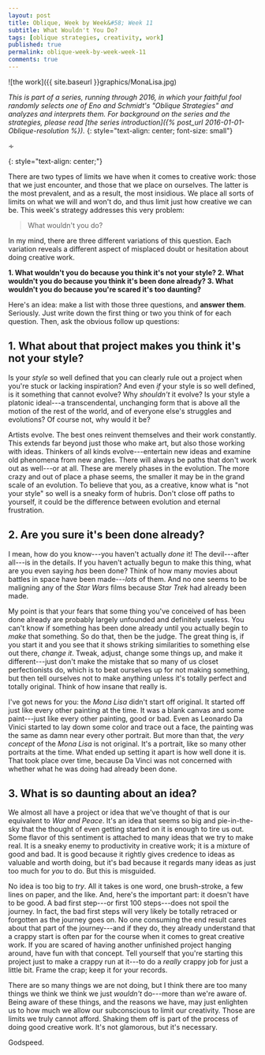 ```yaml
---
layout: post
title: Oblique, Week by Week&#58; Week 11
subtitle: What Wouldn't You Do?
tags: [oblique strategies, creativity, work]
published: true
permalink: oblique-week-by-week-week-11
comments: true
---
```

![the work]({{ site.baseurl }}graphics/MonaLisa.jpg)

*This is part of a series, running through 2016, in which your faithful fool randomly selects one of Eno and Schmidt's "Oblique Strategies" and analyzes and interprets them. For background on the series and the strategies, please read [the series introduction]({% post_url 2016-01-01-Oblique-resolution %}).*
{: style="text-align: center; font-size: small"}

<p>&homtht;</p>
{: style="text-align: center;"}

There are two types of limits we have when it comes to creative work: those that we just encounter, and those that we place on ourselves. The latter is the most prevalent, and as a result, the most insidious. We place all sorts of limits on what we will and won't do, and thus limit just how creative we can be. This week's strategy addresses this very problem:

>What wouldn't you do?

In my mind, there are three different variations of this question. Each variation reveals a different aspect of misplaced doubt or hesitation about doing creative work.

**1. What wouldn't you do because you think it's not your style?
2. What wouldn't you do because you think it's been done already?
3. What wouldn't you do because you're scared it's too daunting?**

Here's an idea: make a list with those three questions, and **answer them**. Seriously. Just write down the first thing or two you think of for each question. Then, ask the obvious follow up questions:


## 1. What about that project makes you think it's not your style?

Is your *style* so well defined that you can clearly rule out a project when you're stuck or lacking inspiration? And even *if* your style is so well defined,  is it something that cannot evolve?  Why *shouldn't* it evolve? Is your style a platonic ideal---a transcendental, unchanging form that is above all the motion of the rest of the world, and of everyone else's struggles and evolutions? Of course not, why would it be?

Artists evolve. The best ones reinvent themselves and their work constantly. This extends far beyond just those who make art, but also those working with ideas. Thinkers of all kinds evolve---entertain new ideas and examine old phenomena from new angles. There will always be paths that don't work out as well---or at all. These are merely phases in the evolution. The more crazy and out of place a phase seems, the smaller it may be in the grand scale of an evolution. To believe that you, as a creative, know what is "not your style" so well is a sneaky form of hubris. Don't close off paths to yourself, it could be the difference between evolution and eternal frustration.


## 2. Are you sure it's been done already?

I mean, how do you know---you haven't actually *done* it! The devil---after all---is in the details. If you haven't actually begun to make this thing, what are you even saying *has* been done? Think of how many movies about battles in space have been made---*lots* of them. And no one seems to be maligning any of the *Star Wars* films because *Star Trek* had already been made.

My point is that your fears that some thing you've conceived of has been done already are probably largely unfounded and definitely useless. You can't know if something has been done already until you actually begin to *make* that something. So do that, then be the judge. The great thing is, if you start it and you see that it shows striking similarities to something else out there, *change it*. Tweak, adjust, change some things up, and make it different---just don't make the mistake that so many of us closet perfectionists do, which is to beat ourselves up for not making something, but then tell ourselves not to make anything unless it's totally perfect and totally original. Think of how insane that really is.

I've got news for you: the *Mona Lisa* didn't start off original. It started off just like every other painting at the time. It was a blank canvas and some paint---just like every other painting, good or bad. Even as Leonardo Da Vinici started to lay down some color and trace out a face, the painting was the same as damn near every other portrait. But more than that, the *very concept* of the *Mona Lisa* is not original. It's a portrait, like so many other portraits at the time. What ended up setting it apart is how well done it is. That took place over time, because Da Vinci was not concerned with whether what he was doing had already been done.


## 3. What is so daunting about an idea?

We almost all have a project or idea that we've thought of that is our equivalent to *War and Peace*. It's an idea that seems so big and pie-in-the-sky that the thought of even getting started on it is enough to tire us out. Some flavor of this sentiment is attached to many ideas that we try to make real. It is a sneaky enemy to productivity in creative work; it is a mixture of good and bad. It is good because it rightly gives credence to ideas as valuable and worth doing, but it's bad because it regards many ideas as just too much for *you* to do. But this is misguided.

No idea is too big to *try*. All it takes is one word, one brush-stroke, a few lines on paper, and the like. And, here's the important part: it doesn't have to be good. A bad first step---or first 100 steps---does not spoil the journey. In fact, the bad first steps will very likely be totally retraced or forgotten as the journey goes on. No one consuming the end result cares about that part of the journey---and if they do, they already understand that a crappy start is often par for the course when it comes to great creative work. If you are scared of having another unfinished project hanging around, have fun with that concept. Tell yourself that you're starting this project just to make a crappy run at it---to do a *really* crappy job for just a little bit. Frame the crap; keep it for your records.

There are so many things we are not doing, but I think there are too many things we think we think we just *wouldn't* do---more than we're aware of. Being aware of these things, and the reasons we have, may just enlighten us to how much we allow our subconscious to limit our creativity. Those are limits we truly cannot afford. Shaking them off is part of the process of doing good creative work. It's not glamorous, but it's necessary.

Godspeed.
